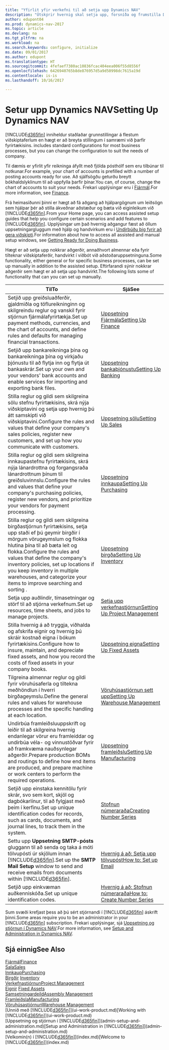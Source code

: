 ```yaml
---
title: "Yfirlit yfir verkefni til að setja upp Dynamics NAV"
description: "Útskýrir hvernig skal setja upp, forsníða og frumstilla Dynamics NAV eftir þínum þörfum."
author: edupont04
ms.prod: dynamics-nav-2017
ms.topic: article
ms.devlang: na
ms.tgt_pltfrm: na
ms.workload: na
ms.search.keywords: configure, initialize
ms.date: 09/01/2017
ms.author: edupont
ms.translationtype: HT
ms.sourcegitcommit: 4fefaef7380ac10836fcac404eea006f55d8556f
ms.openlocfilehash: 6426940765b8de876957d5a9d50998dc7615a19d
ms.contentlocale: is-is
ms.lasthandoff: 10/16/2017

---
```

# <a name="setting-up-dynamics-nav"></a><span data-ttu-id="cd524-103">Setur upp Dynamics NAV</span><span class="sxs-lookup"><span data-stu-id="cd524-103">Setting Up Dynamics NAV</span></span>
[!INCLUDE[d365fin](includes/d365fin_md.md)]<span data-ttu-id="cd524-104"> inniheldur staðlaðar grunnstillingar á flestum viðskiptaferlum en hægt er að breyta stillingum í samræmi við þarfir fyrirtækisins.</span><span class="sxs-lookup"><span data-stu-id="cd524-104"> includes standard configurations for most business processes, but you can change the configuration to suit the needs of company.</span></span>

<span data-ttu-id="cd524-105">Til dæmis er yfirlit yfir reikninga áfyllt með fjölda pósthólf sem eru tilbúnar til notkunar.</span><span class="sxs-lookup"><span data-stu-id="cd524-105">For example, your chart of accounts is prefilled with a number of posting accounts ready for use.</span></span> <span data-ttu-id="cd524-106">Að sjálfsögðu geturðu breytt bókhaldslyklinum til að uppfylla þarfir þínar.</span><span class="sxs-lookup"><span data-stu-id="cd524-106">You can, of course, change the chart of accounts to suit your needs.</span></span> <span data-ttu-id="cd524-107">Frekari upplýsingar eru í  [Fjármál](finance.md).</span><span class="sxs-lookup"><span data-stu-id="cd524-107">For more information, see [Finance](finance.md).</span></span>

<span data-ttu-id="cd524-108">Frá heimasíðunni þinni er hægt að fá aðgang að hjálpargögnum um leiðsögn sem hjálpar þér að stilla ákveðnar aðstæður og bæta við eiginleikum við [!INCLUDE[d365fin](includes/d365fin_md.md)].</span><span class="sxs-lookup"><span data-stu-id="cd524-108">From your Home page, you can access assisted setup guides that help you configure certain scenarios and add features to [!INCLUDE[d365fin](includes/d365fin_md.md)].</span></span> <span data-ttu-id="cd524-109">Upplýsingar um það hvernig aðgangur fæst að öllum uppsetningargluggum með hjálp og handvirkum eru í [Undirbúðu þig fyrir að gera viðskipti](ui-get-ready-business.md).</span><span class="sxs-lookup"><span data-stu-id="cd524-109">For information about how to access all assisted and manual setup windows, see [Getting Ready for Doing Business](ui-get-ready-business.md).</span></span>

<span data-ttu-id="cd524-110">Hægt er að setja upp nokkrar aðgerðir, annaðhvort almennar eða fyrir tilteknar viðskiptaferðir, handvirkt í viðbót við aðstoðaruppsetninguna.</span><span class="sxs-lookup"><span data-stu-id="cd524-110">Some functionality, either general or for specific business processes, can be set up manually in addition to the assisted setup.</span></span> <span data-ttu-id="cd524-111">Eftirfarandi sýnir nokkrar aðgerðir sem hægt er að setja upp handvirkt.</span><span class="sxs-lookup"><span data-stu-id="cd524-111">The following lists some of functionality that can you can set up manually.</span></span>

| <span data-ttu-id="cd524-112">Til</span><span class="sxs-lookup"><span data-stu-id="cd524-112">To</span></span> | <span data-ttu-id="cd524-113">Sjá</span><span class="sxs-lookup"><span data-stu-id="cd524-113">See</span></span> |
| --- | --- |
| <span data-ttu-id="cd524-114">Setjið upp greiðsluaðferðir, gjaldmiðla og töflureikninginn og skilgreindu reglur og vanskil fyrir stjórnun fjármálafyrirtækja.</span><span class="sxs-lookup"><span data-stu-id="cd524-114">Set up payment methods, currencies, and the chart of accounts, and define rules and defaults for managing financial transactions.</span></span> |[<span data-ttu-id="cd524-115">Uppsetning Fjármála</span><span class="sxs-lookup"><span data-stu-id="cd524-115">Setting Up Finance</span></span>](finance-setup-finance.md) |
| <span data-ttu-id="cd524-116">Setjið upp bankareikninga þína og bankareikninga þína og virkjaðu þjónustu til að flytja inn og flytja út bankaskrár.</span><span class="sxs-lookup"><span data-stu-id="cd524-116">Set up your own and your vendors' bank accounts and enable services for importing and exporting bank files.</span></span> |[<span data-ttu-id="cd524-117">Uppsetning bankaþjónustu</span><span class="sxs-lookup"><span data-stu-id="cd524-117">Setting Up Banking</span></span>](bank-setup-banking.md) |
| <span data-ttu-id="cd524-118">Stilla reglur og gildi sem skilgreina sölu stefnu fyrirtækisins, skrá nýja viðskiptavini og setja upp hvernig þú átt samskipti við viðskiptavini.</span><span class="sxs-lookup"><span data-stu-id="cd524-118">Configure the rules and values that define your company's sales policies, register new customers, and set up how you communicate with customers.</span></span> |[<span data-ttu-id="cd524-119">Uppsetning sölu</span><span class="sxs-lookup"><span data-stu-id="cd524-119">Setting Up Sales</span></span>](sales-setup-sales.md) |
| <span data-ttu-id="cd524-120">Stilla reglur og gildi sem skilgreina innkaupastefnu fyrirtækisins, skrá nýja lánardrottna og forgangsraða lánardrottnum þínum til greiðsluvinnslu.</span><span class="sxs-lookup"><span data-stu-id="cd524-120">Configure the rules and values that define your company's purchasing policies, register new vendors, and prioritize your vendors for payment processing.</span></span> |[<span data-ttu-id="cd524-121">Uppsetning innkaupa</span><span class="sxs-lookup"><span data-stu-id="cd524-121">Setting Up Purchasing</span></span>](purchasing-setup-purchasing.md) |
| <span data-ttu-id="cd524-122">Stilla reglur og gildi sem skilgreina birgðastjórnun fyrirtækisins, setja upp staði ef þú geymir birgðir í mörgum vörugeymslum og flokka hlutina þína til að bæta leit og flokka.</span><span class="sxs-lookup"><span data-stu-id="cd524-122">Configure the rules and values that define the company's inventory policies, set up locations if you keep inventory in multiple warehouses, and categorize your items to improve searching and sorting .</span></span> |[<span data-ttu-id="cd524-123">Uppsetning birgða</span><span class="sxs-lookup"><span data-stu-id="cd524-123">Setting Up Inventory</span></span>](inventory-setup-inventory.md) |
| <span data-ttu-id="cd524-124">Setja upp auðlindir, tímasetningar og störf til að stjórna verkefnum.</span><span class="sxs-lookup"><span data-stu-id="cd524-124">Set up resources, time sheets, and jobs to manage projects.</span></span> |[<span data-ttu-id="cd524-125">Setja upp verkefnastjórnun</span><span class="sxs-lookup"><span data-stu-id="cd524-125">Setting Up Project Management</span></span>](projects-setup-projects.md) |
| <span data-ttu-id="cd524-126">Stilla hvernig á að tryggja, viðhalda og afskrifa eignir og hvernig þú skráir kostnað eigna í bókum fyrirtækisins.</span><span class="sxs-lookup"><span data-stu-id="cd524-126">Configure how to insure, maintain, and depreciate fixed assets, and how you record the costs of fixed assets in your company books.</span></span> |[<span data-ttu-id="cd524-127">Uppsetning eigna</span><span class="sxs-lookup"><span data-stu-id="cd524-127">Setting Up Fixed Assets</span></span>](fa-setup.md) |
|<span data-ttu-id="cd524-128">Tilgreina almennar reglur og gildi fyrir vöruhúsaferla og tiltekna meðhöndlun í hverri birgðageymslu.</span><span class="sxs-lookup"><span data-stu-id="cd524-128">Define the general rules and values for warehouse processes and the specific handling at each location.</span></span>|[<span data-ttu-id="cd524-129">Vöruhúsastjórnun sett upp</span><span class="sxs-lookup"><span data-stu-id="cd524-129">Setting Up Warehouse Management</span></span>](warehouse-setup-warehouse.md)|
|<span data-ttu-id="cd524-130">Undirbúa framleiðsluuppskrift og leiðir til að skilgreina hvernig endanlegar vörur eru framleiddar og undirbúa véla- og vinnustöðvar fyrir að framkvæma nauðsynlegar aðgerðir.</span><span class="sxs-lookup"><span data-stu-id="cd524-130">Prepare production BOMs and routings to define how end items are produced, and prepare machine or work centers to perform the required operations.</span></span>|[<span data-ttu-id="cd524-131">Uppsetning framleiðslu</span><span class="sxs-lookup"><span data-stu-id="cd524-131">Setting Up Manufacturing</span></span>](production-configure-production-processes.md)|
| <span data-ttu-id="cd524-132">Setjið upp einstaka kennitölu fyrir skrár, svo sem kort, skjöl og dagbókarlínur, til að fylgjast með þeim í kerfinu.</span><span class="sxs-lookup"><span data-stu-id="cd524-132">Set up unique identification codes for records, such as cards, documents, and journal lines, to track them in the system.</span></span> |[<span data-ttu-id="cd524-133">Stofnun númeraraða</span><span class="sxs-lookup"><span data-stu-id="cd524-133">Creating Number Series</span></span>](ui-create-number-series.md) |
| <span data-ttu-id="cd524-134">Settu upp **Uppsetning SMTP-pósts** gluggann til að senda og taka á móti tölvupósti úr skjölum innan [!INCLUDE[d365fin](includes/d365fin_md.md)].</span><span class="sxs-lookup"><span data-stu-id="cd524-134">Set up the **SMTP Mail Setup** window to send and receive emails from documents within [!INCLUDE[d365fin](includes/d365fin_md.md)].</span></span> |[<span data-ttu-id="cd524-135">Hvernig á að: Setja upp tölvupóst</span><span class="sxs-lookup"><span data-stu-id="cd524-135">How to: Set up Email</span></span>](madeira-how-setup-email.md) |
| <span data-ttu-id="cd524-136">Setjið upp einkvæman auðkenniskóða.</span><span class="sxs-lookup"><span data-stu-id="cd524-136">Set up unique identification codes.</span></span> |[<span data-ttu-id="cd524-137">Hvernig á að: Stofnun númeraraða</span><span class="sxs-lookup"><span data-stu-id="cd524-137">How to: Create Number Series</span></span>](ui-create-number-series.md) |

<span data-ttu-id="cd524-138">Sum svæði krefjast þess að þú sért stjórnandi í [!INCLUDE[d365fin](includes/d365fin_md.md)] áskrift þinni.</span><span class="sxs-lookup"><span data-stu-id="cd524-138">Some areas require you to be an administrator in your [!INCLUDE[d365fin](includes/d365fin_md.md)] subscription.</span></span> <span data-ttu-id="cd524-139">Frekari upplýsingar, sjá [Uppsetning og stjórnun í Dynamics NAV](admin-setup-and-administration.md).</span><span class="sxs-lookup"><span data-stu-id="cd524-139">For more information, see [Setup and Administration in Dynamics NAV](admin-setup-and-administration.md).</span></span>  

## <a name="see-also"></a><span data-ttu-id="cd524-140">Sjá einnig</span><span class="sxs-lookup"><span data-stu-id="cd524-140">See Also</span></span>
[<span data-ttu-id="cd524-141">Fjármál</span><span class="sxs-lookup"><span data-stu-id="cd524-141">Finance</span></span>](finance.md)  
[<span data-ttu-id="cd524-142">Sala</span><span class="sxs-lookup"><span data-stu-id="cd524-142">Sales</span></span>](sales-manage-sales.md)  
[<span data-ttu-id="cd524-143">Innkaup</span><span class="sxs-lookup"><span data-stu-id="cd524-143">Purchasing</span></span>](purchasing-manage-purchasing.md)  
<span data-ttu-id="cd524-144">[Birgðir](inventory-manage-inventory.md)  </span><span class="sxs-lookup"><span data-stu-id="cd524-144">[Inventory](inventory-manage-inventory.md)  </span></span>  
[<span data-ttu-id="cd524-145">Verkefnastjórnun</span><span class="sxs-lookup"><span data-stu-id="cd524-145">Project Management</span></span>](projects-manage-projects.md)  
<span data-ttu-id="cd524-146">[Eignir](fa-manage.md)  </span><span class="sxs-lookup"><span data-stu-id="cd524-146">[Fixed Assets](fa-manage.md)  </span></span>  
[<span data-ttu-id="cd524-147">Samsetningardeild</span><span class="sxs-lookup"><span data-stu-id="cd524-147">Assembly Management</span></span>](assembly-assemble-items.md)  
[<span data-ttu-id="cd524-148">Framleiðsla</span><span class="sxs-lookup"><span data-stu-id="cd524-148">Manufacturing</span></span>](production-manage-manufacturing.md)  
[<span data-ttu-id="cd524-149">Vöruhúsastjórnun</span><span class="sxs-lookup"><span data-stu-id="cd524-149">Warehouse Management</span></span>](warehouse-manage-warehouse.md)  
<span data-ttu-id="cd524-150">[Unnið með [!INCLUDE[d365fin](includes/d365fin_md.md)]](ui-work-product.md)</span><span class="sxs-lookup"><span data-stu-id="cd524-150">[Working with [!INCLUDE[d365fin](includes/d365fin_md.md)]](ui-work-product.md)</span></span>  
<span data-ttu-id="cd524-151">[Uppsetning og stjórnun í [!INCLUDE[d365fin](includes/d365fin_md.md)]](admin-setup-and-administration.md)</span><span class="sxs-lookup"><span data-stu-id="cd524-151">[Setup and Administration in [!INCLUDE[d365fin](includes/d365fin_md.md)]](admin-setup-and-administration.md)</span></span>  
<span data-ttu-id="cd524-152">[Velkomin(n) í [!INCLUDE[d365fin](includes/d365fin_md.md)]](index.md)</span><span class="sxs-lookup"><span data-stu-id="cd524-152">[Welcome to [!INCLUDE[d365fin](includes/d365fin_md.md)]](index.md)</span></span>  

##

